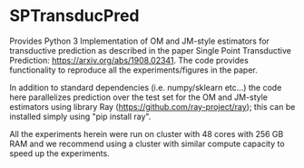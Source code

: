 # SPTransducPred

Provides Python 3 Implementation of OM and JM-style estimators for transductive prediction as described in the paper Single Point Transductive Prediction: https://arxiv.org/abs/1908.02341. The code provides functionality to reproduce all the experiments/figures in the paper.

In addition to standard dependencies (i.e. numpy/sklearn etc...) the code here parallelizes prediction over the test set for the OM and JM-style estimators using library Ray (https://github.com/ray-project/ray); this can be installed simply using "pip install ray". 

All the experiments herein were run on cluster with 48 cores with 256 GB RAM and we recommend using a cluster with similar compute capacity to speed up the experiments.
